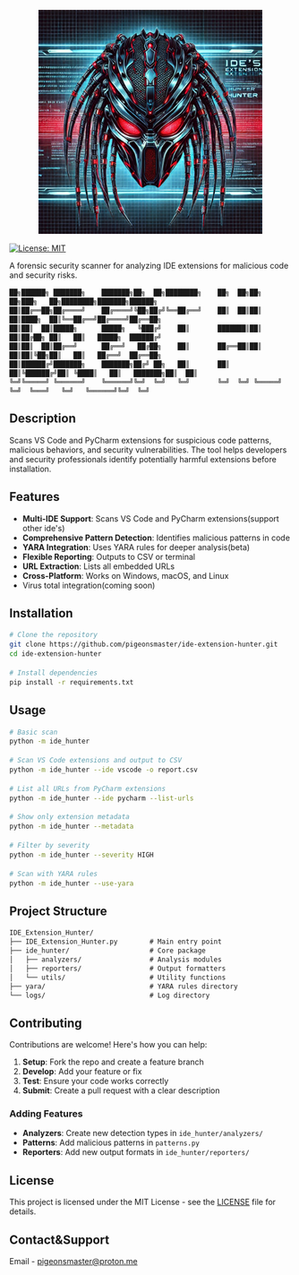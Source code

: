 <p align="center">
  <img src="https://github.com/pigeonsmaster/IDE-Extensions-Hunter/blob/main/Logo.png?raw=true" width="400"><br>
</p>



[![License: MIT](https://img.shields.io/badge/License-MIT-yellow.svg)](https://opensource.org/licenses/MIT)

A forensic security scanner for analyzing IDE extensions for malicious code and security risks.

```
██╗██████╗ ███████╗    ███████╗██╗  ██╗████████╗    ██╗  ██╗██╗   ██╗███╗   ██╗████████╗███████╗██████╗ 
██║██╔══██╗██╔════╝    ██╔════╝╚██╗██╔╝╚══██╔══╝    ██║  ██║██║   ██║████╗  ██║╚══██╔══╝██╔════╝██╔══██╗
██║██║  ██║█████╗      █████╗   ╚███╔╝    ██║       ███████║██║   ██║██╔██╗ ██║   ██║   █████╗  ██████╔╝
██║██║  ██║██╔══╝      ██╔══╝   ██╔██╗    ██║       ██╔══██║██║   ██║██║╚██╗██║   ██║   ██╔══╝  ██╔══██╗
██║██████╔╝███████╗    ███████╗██╔╝ ██╗   ██║       ██║  ██║╚██████╔╝██║ ╚████║   ██║   ███████╗██║  ██║
╚═╝╚═════╝ ╚══════╝    ╚══════╝╚═╝  ╚═╝   ╚═╝       ╚═╝  ╚═╝ ╚═════╝ ╚═╝  ╚═══╝   ╚═╝   ╚══════╝╚═╝  ╚═╝
```


## Description


Scans VS Code and PyCharm extensions for suspicious code patterns, malicious behaviors, and security vulnerabilities. The tool helps developers and security professionals identify potentially harmful extensions before installation.


## Features

- **Multi-IDE Support**: Scans VS Code and PyCharm extensions(support other ide's)
- **Comprehensive Pattern Detection**: Identifies malicious patterns in code
- **YARA Integration**: Uses YARA rules for deeper analysis(beta)
- **Flexible Reporting**: Outputs to CSV or terminal
- **URL Extraction**: Lists all embedded URLs
- **Cross-Platform**: Works on Windows, macOS, and Linux
- Virus total integration(coming soon)


## Installation

```bash
# Clone the repository
git clone https://github.com/pigeonsmaster/ide-extension-hunter.git
cd ide-extension-hunter

# Install dependencies
pip install -r requirements.txt
```

## Usage

```bash
# Basic scan
python -m ide_hunter

# Scan VS Code extensions and output to CSV
python -m ide_hunter --ide vscode -o report.csv

# List all URLs from PyCharm extensions
python -m ide_hunter --ide pycharm --list-urls

# Show only extension metadata
python -m ide_hunter --metadata

# Filter by severity
python -m ide_hunter --severity HIGH

# Scan with YARA rules
python -m ide_hunter --use-yara
```

## Project Structure

```
IDE_Extension_Hunter/
├── IDE_Extension_Hunter.py        # Main entry point
├── ide_hunter/                    # Core package
│   ├── analyzers/                 # Analysis modules
│   ├── reporters/                 # Output formatters
│   └── utils/                     # Utility functions
├── yara/                          # YARA rules directory
└── logs/                          # Log directory
```

## Contributing

Contributions are welcome! Here's how you can help:

1. **Setup**: Fork the repo and create a feature branch
2. **Develop**: Add your feature or fix
3. **Test**: Ensure your code works correctly
4. **Submit**: Create a pull request with a clear description

### Adding Features

- **Analyzers**: Create new detection types in `ide_hunter/analyzers/`
- **Patterns**: Add malicious patterns in `patterns.py`
- **Reporters**: Add new output formats in `ide_hunter/reporters/`

## License

This project is licensed under the MIT License - see the [LICENSE](LICENSE) file for details.

## Contact&Support
Email - pigeonsmaster@proton.me
